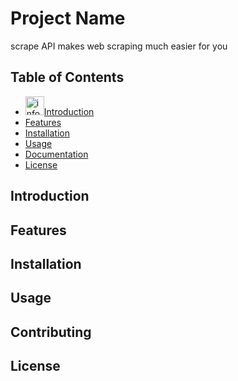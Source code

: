# Project Name

scrape API makes web scraping much easier for you

## Table of Contents

- <img width="30" height="30" src="https://img.icons8.com/pastel-glyph/30/FFFFFF/info--v3.png" alt="info--v3"/>[Introduction](#introduction)
- [Features](#features)
- [Installation](#installation)
- [Usage](#usage)
- [Documentation](#documentation)
- [License](#license)

## Introduction



## Features



## Installation



## Usage



## Contributing



## License


